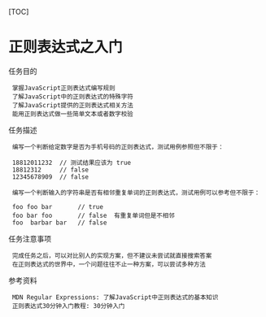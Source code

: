 [TOC]
# 正则表达式之入门
 
 任务目的
 
     掌握JavaScript正则表达式编写规则
     了解JavaScript中的正则表达式的特殊字符
     了解JavaScript提供的正则表达式相关方法
     能用正则表达式做一些简单文本或者数字校验
 
 任务描述
 
     编写一个判断给定数字是否为手机号码的正则表达式，测试用例参照但不限于：
 
     18812011232  // 测试结果应该为 true
     18812312     // false
     12345678909  // false
 
     编写一个判断输入的字符串是否有相邻重复单词的正则表达式，测试用例可以参考但不限于：
 
     foo foo bar       // true
     foo bar foo       // false  有重复单词但是不相邻
     foo  barbar bar   // false
 
 任务注意事项
 
     完成任务之后，可以对比别人的实现方案，但不建议未尝试就直接搜索答案
     在正则表达式的世界中，一个问题往往不止一种方案，可以尝试多种方法
 
 参考资料
 
     MDN Regular Expressions: 了解JavaScript中正则表达式的基本知识
     正则表达式30分钟入门教程: 30分钟入门
